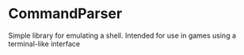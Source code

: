 # CommandParser
Simple library for emulating a shell. Intended for use in games using a terminal-like interface
